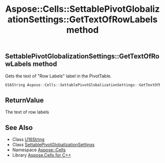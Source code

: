 ﻿---
title: Aspose::Cells::SettablePivotGlobalizationSettings::GetTextOfRowLabels method
linktitle: GetTextOfRowLabels
second_title: Aspose.Cells for C++ API Reference
description: 'Aspose::Cells::SettablePivotGlobalizationSettings::GetTextOfRowLabels method. Gets the text of "Row Labels" label in the PivotTable in C++.'
type: docs
weight: 1800
url: /cpp/aspose.cells/settablepivotglobalizationsettings/gettextofrowlabels/
---
## SettablePivotGlobalizationSettings::GetTextOfRowLabels method


Gets the text of "Row Labels" label in the PivotTable.

```cpp
U16String Aspose::Cells::SettablePivotGlobalizationSettings::GetTextOfRowLabels()
```


## ReturnValue

The text of row labels

## See Also

* Class [U16String](../../u16string/)
* Class [SettablePivotGlobalizationSettings](../)
* Namespace [Aspose::Cells](../../)
* Library [Aspose.Cells for C++](../../../)
